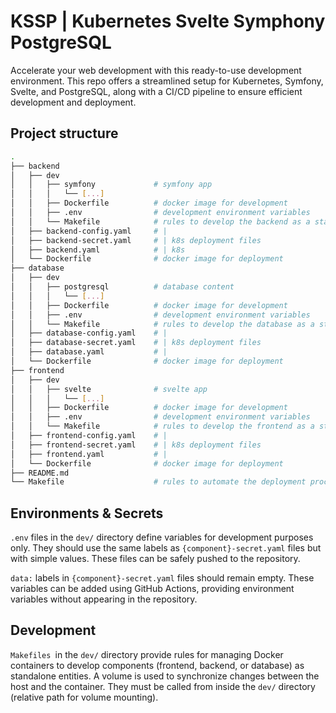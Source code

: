 # KSSP | Kubernetes Svelte Symphony PostgreSQL

Accelerate your web development with this ready-to-use development environment.
This repo offers a streamlined setup for Kubernetes, Symfony, Svelte, and PostgreSQL, along with a CI/CD pipeline to ensure efficient development and deployment.

## Project structure

```bash
.
├── backend
│   ├── dev
│   │   ├── symfony             # symfony app
│   │   │   └── [...]
│   │   ├── Dockerfile          # docker image for development
│   │   ├── .env                # development environment variables
│   │   └── Makefile            # rules to develop the backend as a standalone component
│   ├── backend-config.yaml     # |
│   ├── backend-secret.yaml     # | k8s deployment files
│   ├── backend.yaml            # | k8s
│   └── Dockerfile              # docker image for deployment
├── database
│   ├── dev
│   │   ├── postgresql          # database content
│   │   │   └── [...]
│   │   ├── Dockerfile          # docker image for development
│   │   ├── .env                # development environment variables
│   │   └── Makefile            # rules to develop the database as a standalone component
│   ├── database-config.yaml    # |
│   ├── database-secret.yaml    # | k8s deployment files
│   ├── database.yaml           # |
│   └── Dockerfile              # docker image for deployment
├── frontend
│   ├── dev
│   │   ├── svelte              # svelte app
│   │   │   └── [...]
│   │   ├── Dockerfile          # docker image for development
│   │   ├── .env                # development environment variables
│   │   └── Makefile            # rules to develop the frontend as a standalone component
│   ├── frontend-config.yaml    # |
│   ├── frontend-secret.yaml    # | k8s deployment files
│   ├── frontend.yaml           # |
│   └── Dockerfile              # docker image for deployment
├── README.md
└── Makefile                    # rules to automate the deployment process
```

## Environments & Secrets

`.env` files in the `dev/` directory define variables for development purposes only. They should use the same labels as `{component}-secret.yaml` files but with simple values. These files can be safely pushed to the repository.

`data:` labels in `{component}-secret.yaml` files should remain empty. These variables can be added using GitHub Actions, providing environment variables without appearing in the repository.

## Development

`Makefiles `in the `dev/` directory provide rules for managing Docker containers to develop components (frontend, backend, or database) as standalone entities. A volume is used to synchronize changes between the host and the container. They must be called from inside the `dev/` directory (relative path for volume mounting).